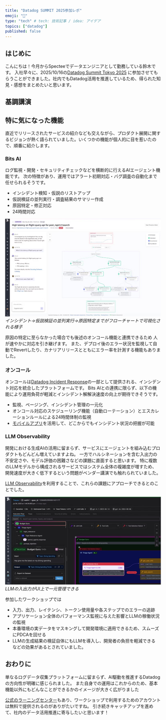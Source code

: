 ```yaml
---
title: "Datadog SUMMIT 2025参加レポ"
emoji: "👏"
type: "tech" # tech: 技術記事 / idea: アイデア
topics: ["datadog"]
published: false
---
```


## はじめに

こんにちは！今月からSpecteeでデータエンジニアとして勤務している鈴木です。
入社早々に、2025/10/16の[Datadog Summit Tokyo 2025](https://events.datadoghq.com/ja/summits/datadog-summit-tokyo/) に参加させてもらうことができました。社内でもDatadog活用を推進しているため、得られた知見・感想をまとめたいと思います。

## 基調講演

## 特に気になった機能

直近でリリースされたサービスの紹介なども交えながら、プロダクト展開に関するビジョンが熱く語られていました。いくつかの機能が個人的に目を惹いたので、順番に紹介します。

### Bits AI

ログ監視・開発・セキュリティチェックなどを横断的に行えるAIエージェント機能です。
次の特徴があり、運用ではアラート初期対応・バグ調査の自動化まで任せられるそうです。

- インシデント検知・仮説のリストアップ
- 仮説検証の並列実行・調査結果のサマリー作成
- 原因特定・修正対応
- 24時間対応

![Untitled](/images/datadog-summit-2025/bits_triage.png)
*インシデント→仮説検証の並列実行→原因特定までがフローチャートで可視化される様子*

原因の特定に至らなかった場合でも後述のオンコール機能と連携できるため
人が速やかに対応を引き継げます。
また、デプロイ後のエラー状況を監視して自動でRevertしたり、カナリアリリースとともにエラー率を計測する機能もありました。

### オンコール

オンコールは[Datadog Incident Response](https://www.datadoghq.com/product/incident-management/)の一部として提供される、インシデント対応を統合したプラットフォームです。
Bits AIとの連携に限らず、以下の機能により運用負荷が軽減とインシデント解解決速度の向上が期待できそうです。

- 監視、ページング、インシデント管理の一元化
- オンコール対応のスケジューリング機能（自動ローテーション）とエスカレーションルールによる24時間体制の監視
- [モバイルアプリ](https://www.datadoghq.com/ja/blog/datadog-mobile-app/)を活用して、どこからでもインシデント状況の把握が可能

### LLM Observability

開発における生成AIの活用に留まらず、サービスにエージェントを組み込むプロダクトもどんどん増えていますよね。
一方でハルシネーションを含む入出力の不安定さや、モデル評価の困難さなどの課題に直面すると思います。
特に複数のLLMモデルから構成されるサービスではシステム全体の複雑度が増すため、開発速度が大きく低下するという問題がベンダー講演でも触れられていました。

[LLM Observability](https://www.datadoghq.com/product/llm-observability/)を利用することで、これらの課題にアプローチできるとのことでした。

![Untitled](/images/datadog-summit-2025/llm_observability1.png)
*LLMの入出力がUI上で一元管理できる*

参加したワークショップでは

- 入力、出力、レイテンシ、トークン使用量や各ステップでのエラーの追跡
- アプリケーション全体のパフォーマンス監視に与えた影響とLLMの稼働状況の監視
- 本番環境の実データをマスキングして開発環境に適用できるため、スムーズにPDCAを回せる
- LLMの生成結果の検証自体にもLLMを導入し、開発者の負担を軽減できる
などの効果があるとされていました。

## おわりに

単なるログデータ収集プラットフォームに留まらず、AI駆動を推進するDatadogの方向性が明確に感じられました。
また自身での運用はこれからのため、基本機能以外にもどんなことができるかのイメージが大きく広がりました

[公式のラーニングセンター](https://learn.datadoghq.com/?_gl=1*uul937*_gcl_aw*R0NMLjE3NjA1NzkzMDEuQ2owS0NRandqTDNIQmhDZ0FSSXNBUFVnN2E3a05DX3lXXy1SWjZYTDBPMmtXQ1ZpV1o1Y2ZCcXA5SFM1SlhrYzdLbEF1TTdJOEhXWlBPNGFBaVhNRUFMd193Y0I.*_gcl_au*MjQ1NzI3OTIxLjE3NjAwNjAwMzM.*_ga*NjQyMzExNTczLjE3NjA5MjI0Mzc.*_ga_KN80RDFSQK*czE3NjA5NDI5MzIkbzEwJGcxJHQxNzYwOTQ4NTE1JGo1OSRsMCRoNjI2NDcwNTM3*_fplc*MDUwaTNrYSUyQmhveFF1bGYlMkJoRzI5VjZJUU10aXI0ODgzVG8yVmo3QWtZaiUyRiUyQmxKazhtTzhNU1VkOEQyOEFxdGNHNk5sRGg1YU8lMkJKaXhEdnY0cGRxYjgwcjAzejV4SmcxT0ZSSm0xTGhOR0QyTSUyQiUyRnN6JTJCb2s2TklNc25MeVpyUSUzRCUzRA..)もあり、ワークショップで利用するためのアカウントは無料で提供されるのがありがたいですね。
引き続きキャッチアップを進めて、社内のデータ活用推進に寄与したいと思います！
